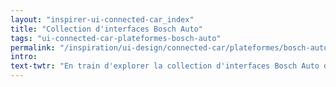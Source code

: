 ```yaml
---
layout: "inspirer-ui-connected-car_index"
title: "Collection d'interfaces Bosch Auto"
tags: "ui-connected-car-plateformes-bosch-auto"
permalink: "/inspiration/ui-design/connected-car/plateformes/bosch-auto/"
intro:
text-twtr: "En train d'explorer la collection d'interfaces Bosch Auto du @MagDuWebdesign"
---
```

